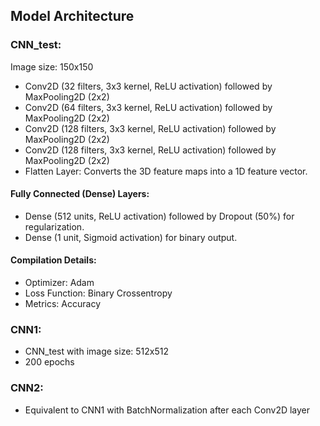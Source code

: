 ## Model Architecture  

### CNN_test:  
Image size: 150x150  
- Conv2D (32 filters, 3x3 kernel, ReLU activation) followed by MaxPooling2D (2x2)  
- Conv2D (64 filters, 3x3 kernel, ReLU activation) followed by MaxPooling2D (2x2)  
- Conv2D (128 filters, 3x3 kernel, ReLU activation) followed by MaxPooling2D (2x2)  
- Conv2D (128 filters, 3x3 kernel, ReLU activation) followed by MaxPooling2D (2x2)  
- Flatten Layer: Converts the 3D feature maps into a 1D feature vector.  

#### Fully Connected (Dense) Layers:  
- Dense (512 units, ReLU activation) followed by Dropout (50%) for regularization.  
- Dense (1 unit, Sigmoid activation) for binary output.  

#### Compilation Details:  
- Optimizer: Adam  
- Loss Function: Binary Crossentropy  
- Metrics: Accuracy  

### CNN1:
- CNN_test with image size: 512x512
- 200 epochs

### CNN2:  
- Equivalent to CNN1 with BatchNormalization after each Conv2D layer  